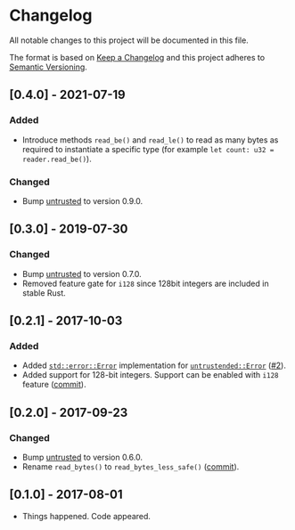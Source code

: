 # Changelog

All notable changes to this project will be documented in this file.

The format is based on [Keep a Changelog](http://keepachangelog.com/en/1.0.0/)
and this project adheres to [Semantic Versioning](http://semver.org/spec/v2.0.0.html).

## [0.4.0] - 2021-07-19

### Added
* Introduce methods `read_be()` and `read_le()` to read as many bytes as
  required to instantiate a specific type (for example `let count: u32 =
  reader.read_be()`).

### Changed
* Bump [untrusted](https://crates.io/crates/untrusted) to version 0.9.0.

## [0.3.0] - 2019-07-30

### Changed
* Bump [untrusted](https://crates.io/crates/untrusted) to version 0.7.0.
* Removed feature gate for `i128` since 128bit integers are included in stable Rust.

## [0.2.1] - 2017-10-03

### Added
* Added [`std::error::Error`](https://doc.rust-lang.org/stable/std/error/trait.Error.html) implementation for [`untrustended::Error`](https://docs.rs/untrustended/0.2.0/untrustended/enum.Error.html) ([#2](https://github.com/oherrala/untrustended/pull/3)).
* Added support for 128-bit integers. Support can be enabled with `i128` feature ([commit](https://github.com/oherrala/untrustended/commit/f97bc73ea539ec04988bab806f0a252981905bda)).

## [0.2.0] - 2017-09-23

### Changed
* Bump [untrusted](https://crates.io/crates/untrusted) to version 0.6.0.
* Rename `read_bytes()` to `read_bytes_less_safe()` ([commit](https://github.com/oherrala/untrustended/commit/8eaae8b008bfb831a7257dd66c58026254a54c9d)).


## [0.1.0] - 2017-08-01

* Things happened. Code appeared.
